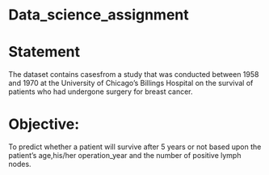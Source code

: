 # Data_science_assignment

# Statement
The dataset contains casesfrom a study that was conducted between 1958 and 1970 at the University of Chicago’s Billings Hospital on the survival of patients who had undergone surgery for breast cancer.

# Objective:
To predict whether a patient will survive after 5 years or not based upon the patient’s age,his/her operation_year and the number of positive lymph nodes.
